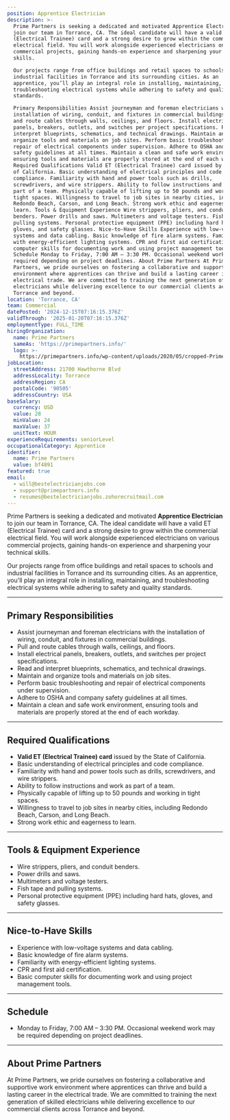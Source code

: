 ```yaml
---
position: Apprentice Electrician
description: >-
  Prime Partners is seeking a dedicated and motivated Apprentice Electrician to
  join our team in Torrance, CA. The ideal candidate will have a valid ET
  (Electrical Trainee) card and a strong desire to grow within the commercial
  electrical field. You will work alongside experienced electricians on various
  commercial projects, gaining hands-on experience and sharpening your technical
  skills.

  Our projects range from office buildings and retail spaces to schools and
  industrial facilities in Torrance and its surrounding cities. As an
  apprentice, you’ll play an integral role in installing, maintaining, and
  troubleshooting electrical systems while adhering to safety and quality
  standards.

  Primary Responsibilities Assist journeyman and foreman electricians with the
  installation of wiring, conduit, and fixtures in commercial buildings. Pull
  and route cables through walls, ceilings, and floors. Install electrical
  panels, breakers, outlets, and switches per project specifications. Read and
  interpret blueprints, schematics, and technical drawings. Maintain and
  organize tools and materials on job sites. Perform basic troubleshooting and
  repair of electrical components under supervision. Adhere to OSHA and company
  safety guidelines at all times. Maintain a clean and safe work environment,
  ensuring tools and materials are properly stored at the end of each workday.
  Required Qualifications Valid ET (Electrical Trainee) card issued by the State
  of California. Basic understanding of electrical principles and code
  compliance. Familiarity with hand and power tools such as drills,
  screwdrivers, and wire strippers. Ability to follow instructions and work as
  part of a team. Physically capable of lifting up to 50 pounds and working in
  tight spaces. Willingness to travel to job sites in nearby cities, including
  Redondo Beach, Carson, and Long Beach. Strong work ethic and eagerness to
  learn. Tools & Equipment Experience Wire strippers, pliers, and conduit
  benders. Power drills and saws. Multimeters and voltage testers. Fish tape and
  pulling systems. Personal protective equipment (PPE) including hard hats,
  gloves, and safety glasses. Nice-to-Have Skills Experience with low-voltage
  systems and data cabling. Basic knowledge of fire alarm systems. Familiarity
  with energy-efficient lighting systems. CPR and first aid certification. Basic
  computer skills for documenting work and using project management tools.
  Schedule Monday to Friday, 7:00 AM – 3:30 PM. Occasional weekend work may be
  required depending on project deadlines. About Prime Partners At Prime
  Partners, we pride ourselves on fostering a collaborative and supportive work
  environment where apprentices can thrive and build a lasting career in the
  electrical trade. We are committed to training the next generation of skilled
  electricians while delivering excellence to our commercial clients across
  Torrance and beyond.
location: 'Torrance, CA'
team: Commercial
datePosted: '2024-12-15T07:16:15.376Z'
validThrough: '2025-01-20T07:16:15.376Z'
employmentType: FULL_TIME
hiringOrganization:
  name: Prime Partners
  sameAs: 'https://primepartners.info/'
  logo: >-
    https://primepartners.info/wp-content/uploads/2020/05/cropped-Prime-Partners-Logo-NO-BG-1-1.png
jobLocation:
  streetAddress: 21700 Hawthorne Blvd
  addressLocality: Torrance
  addressRegion: CA
  postalCode: '90505'
  addressCountry: USA
baseSalary:
  currency: USD
  value: 28
  minValue: 24
  maxValue: 37
  unitText: HOUR
experienceRequirements: seniorLevel
occupationalCategory: Apprentice
identifier:
  name: Prime Partners
  value: bf4891
featured: true
email:
  - will@bestelectricianjobs.com
  - support@primepartners.info
  - resumes@bestelectricianjobs.zohorecruitmail.com
---
```


Prime Partners is seeking a dedicated and motivated **Apprentice Electrician** to join our team in Torrance, CA. The ideal candidate will have a valid ET (Electrical Trainee) card and a strong desire to grow within the commercial electrical field. You will work alongside experienced electricians on various commercial projects, gaining hands-on experience and sharpening your technical skills.  

Our projects range from office buildings and retail spaces to schools and industrial facilities in Torrance and its surrounding cities. As an apprentice, you'll play an integral role in installing, maintaining, and troubleshooting electrical systems while adhering to safety and quality standards.  

---

## Primary Responsibilities  
- Assist journeyman and foreman electricians with the installation of wiring, conduit, and fixtures in commercial buildings.  
- Pull and route cables through walls, ceilings, and floors.  
- Install electrical panels, breakers, outlets, and switches per project specifications.  
- Read and interpret blueprints, schematics, and technical drawings.  
- Maintain and organize tools and materials on job sites.  
- Perform basic troubleshooting and repair of electrical components under supervision.  
- Adhere to OSHA and company safety guidelines at all times.  
- Maintain a clean and safe work environment, ensuring tools and materials are properly stored at the end of each workday.  

---

## Required Qualifications  
- **Valid ET (Electrical Trainee) card** issued by the State of California.  
- Basic understanding of electrical principles and code compliance.  
- Familiarity with hand and power tools such as drills, screwdrivers, and wire strippers.  
- Ability to follow instructions and work as part of a team.  
- Physically capable of lifting up to 50 pounds and working in tight spaces.  
- Willingness to travel to job sites in nearby cities, including Redondo Beach, Carson, and Long Beach.  
- Strong work ethic and eagerness to learn.  

---

## Tools & Equipment Experience  
- Wire strippers, pliers, and conduit benders.  
- Power drills and saws.  
- Multimeters and voltage testers.  
- Fish tape and pulling systems.  
- Personal protective equipment (PPE) including hard hats, gloves, and safety glasses.  

---

## Nice-to-Have Skills  
- Experience with low-voltage systems and data cabling.  
- Basic knowledge of fire alarm systems.  
- Familiarity with energy-efficient lighting systems.  
- CPR and first aid certification.  
- Basic computer skills for documenting work and using project management tools.  

---

## Schedule  
- Monday to Friday, 7:00 AM – 3:30 PM. Occasional weekend work may be required depending on project deadlines.  

---

## About Prime Partners  
At Prime Partners, we pride ourselves on fostering a collaborative and supportive work environment where apprentices can thrive and build a lasting career in the electrical trade. We are committed to training the next generation of skilled electricians while delivering excellence to our commercial clients across Torrance and beyond.  
